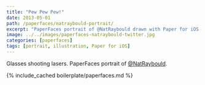 ```yaml
---
title: "Pew Pew Pew!"
date: 2013-05-01
path: /paperfaces/natraybould-portrait/
excerpt: "PaperFaces portrait of @NatRaybould drawn with Paper for iOS on an iPad."
image: ../../images/paperfaces-natraybould-twitter.jpg
categories: [paperfaces]
tags: [portrait, illustration, Paper for iOS]
---
```


Glasses shooting lasers. PaperFaces portrait of [@NatRaybould](https://twitter.com/NatRaybould).

{% include_cached boilerplate/paperfaces.md %}

